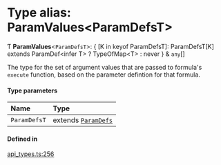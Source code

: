 # Type alias: ParamValues<ParamDefsT\>

Ƭ **ParamValues**<`ParamDefsT`\>: { [K in keyof ParamDefsT]: ParamDefsT[K] extends ParamDef<infer T\> ? TypeOfMap<T\> : never } & `any`[]

The type for the set of argument values that are passed to formula's `execute` function, based on
the parameter defintion for that formula.

#### Type parameters

| Name | Type |
| :------ | :------ |
| `ParamDefsT` | extends [`ParamDefs`](ParamDefs.md) |

#### Defined in

[api_types.ts:256](https://github.com/coda/packs-sdk/blob/main/api_types.ts#L256)

